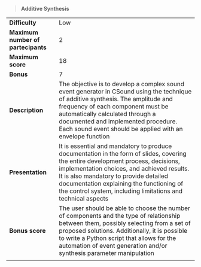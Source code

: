 > **Additive Synthesis**  

|||
| :--------- | :--------- |
| **Difficulty** | Low |
| **Maximum number of partecipants**| 2 |
| **Maximum score**| 18 |
| **Bonus** | 7 |
| **Description** | The objective is to develop a complex sound event generator in CSound using the technique of additive synthesis. The amplitude and frequency of each component must be automatically calculated through a documented and implemented procedure. Each sound event should be applied with an envelope function |
| **Presentation** | It is essential and mandatory to produce documentation in the form of slides, covering the entire development process, decisions, implementation choices, and achieved results. It is also mandatory to provide detailed documentation explaining the functioning of the control system, including limitations and technical aspects |
| **Bonus score** | The user should be able to choose the number of components and the type of relationship between them, possibly selecting from a set of proposed solutions. Additionally, it is possible to write a Python script that allows for the automation of event generation and/or synthesis parameter manipulation |
|||
